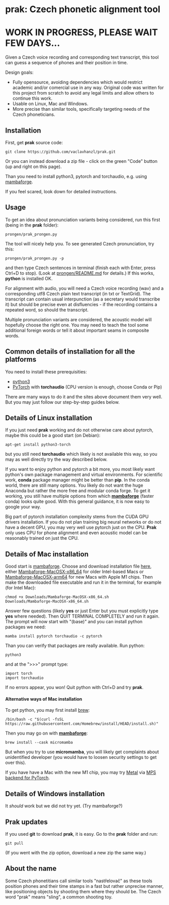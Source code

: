 # prak: Czech phonetic alignment tool

# WORK IN PROGRESS, PLEASE WAIT FEW DAYS...

Given a Czech voice recording and corresponding text transcript, this tool can guess a sequence
of phones and their position in time.

Design goals:
* Fully opensource, avoiding dependencies which would restrict academic and/or comercial use in 
any way. Original code was written for this project from scratch to avoid any legal limits and
allow others to continue this work.
* Usable on Linux, Mac and Windows.
* More precise than similar tools, specifically targeting needs of the Czech phoneticians.

## Installation
First, get **prak** source code:
```
git clone https://github.com/vaclavhanzl/prak.git
```
Or you can instead download a zip file - click on the green "Code" button (up and right on this page).

Than you need to install python3, pytorch and torchaudio, e.g. using
[mambaforge](https://mamba.readthedocs.io/en/latest/installation.html).

If you feel scared, look down for detailed instructions.

## Usage
To get an idea about pronunciation variants being considered, run this first (being in the **prak** folder):
```
prongen/prak_prongen.py
```
The tool will nicely help you. To see generated Czech pronunciation, try this:
```
prongen/prak_prongen.py -p
```
and then type Czech sentences in terminal (finish each with Enter, press Ctrl+D to stop).
(Look at [prongen/README.md](prongen/README.md) for details.) If this works, **python** is installed OK.

For alignment with audio, you will need a Czech voice recording (wav) and a corresponding utf8 Czech plain text
transcript (in txt or TextGrid).
The transcript can contain usual interpunction (as a secretary would transcribe it) but should be precise even at
disfluencies - if the recording contains a repeated word, so should the transcript.

Multiple pronunciation variants are considered, the acoustic model will hopefully choose the right
one. You may need to teach the tool some additional foreign words or tell it about important seams in composite
words.

## Common details of installation for all the platforms
You need to install these prerequisities:
* [python3](https://www.python.org/)
* [PyTorch](https://pytorch.org/) with **torchaudio** (CPU version is enough, choose Conda or Pip)

There are many ways to do it and the sites above document them very well. But you may just follow our step-by-step
guides below.
## Details of Linux installation
If you just need **prak** working and do not otherwise care about pytorch, maybe this could be a good start (on Debian):
```
apt-get install python3-torch
```
but you still need **torchaudio** which likely is not available this way, so you may as well directly try the way described below.

If you want to enjoy python and pytorch a bit more, you most likely want python's own package management and virtual environments.
For scientific work, **conda** package manager might be better than **pip**. In the conda world, there are still many options.
You likely do not want the huge Anaconda but rather the more free and modular conda forge. To get it working, you still have 
multiple options from which [**mambaforge**](https://mamba.readthedocs.io/en/latest/installation.html) (faster conda) looks quite good. With this general guidance, it is now easy to google your way.

Big part of pytorch installation complexity stems from the CUDA GPU drivers installation.
If you do not plan training big neural networks or do not have a decent GPU, you may very well
use pytorch just on the CPU. **Prak** only uses CPU for phone alignment and even acoustic model
can be reasonably trained on just the CPU.

## Details of Mac installation
Good start is [mambaforge](https://mamba.readthedocs.io/en/latest/installation.html).
Choose and download installation file [here](https://github.com/conda-forge/miniforge#mambaforge), either
[Mambaforge-MacOSX-x86_64](https://github.com/conda-forge/miniforge/releases/latest/download/Mambaforge-MacOSX-x86_64.sh)
for older Intel-based Macs or
[Mambaforge-MacOSX-arm64](https://github.com/conda-forge/miniforge/releases/latest/download/Mambaforge-MacOSX-arm64.sh)
for new Macs with Apple M1 chips. Then make the downloaded file executable and run it in the terminal, for example (for Intel Mac):
```
chmod +x Downloads/Mambaforge-MacOSX-x86_64.sh 
Downloads/Mambaforge-MacOSX-x86_64.sh
```
Answer few questions (likely **yes** or just Enter but you must explicitly type **yes** where needed). Then QUIT TERMINAL COMPLETELY and run it again. The prompt will now start with "(base)" and you can install python packages we need:
```
mamba install pytorch torchaudio -c pytorch
```
Than you can verify that packages are really available. Run python:
```
python3
```
and at the ">>>" prompt type:
```
import torch
import torchaudio
```
If no errors appear, you won! Quit python with Ctrl+D and try **prak**.

#### Alternative ways of Mac installation
To get python, you may first install [brew](https://brew.sh/):
```
/bin/bash -c "$(curl -fsSL https://raw.githubusercontent.com/Homebrew/install/HEAD/install.sh)"
```
Then you may go on with [**mambaforge**](https://mamba.readthedocs.io/en/latest/installation.html):
```
brew install --cask micromamba
```
But when you try to use **micromamba**, you will likely get complaints about unidentified developer (you would have to loosen security settings to get over this).

If you have have a Mac with the new M1 chip, you may try [Metal](https://developer.apple.com/metal/) via [MPS backend for PyTorch](https://pytorch.org/blog/introducing-accelerated-pytorch-training-on-mac/).

## Details of Windows installation
It *should* work but we did not try yet. (Try mambaforge?)

## Prak updates
If you used **git** to download **prak**, it is easy. Go to the **prak** folder and run:
```
git pull
```
(If you went with the zip option, download a new zip the same way.)
## About the name
Some Czech phonetitians call similar tools "nastřelovač" as these tools position phones and their time stamps
in a fast but rather unprecise manner, like positioning objects by shooting them where they should be.
The Czech word "prak" means "sling", a common shooting toy.
